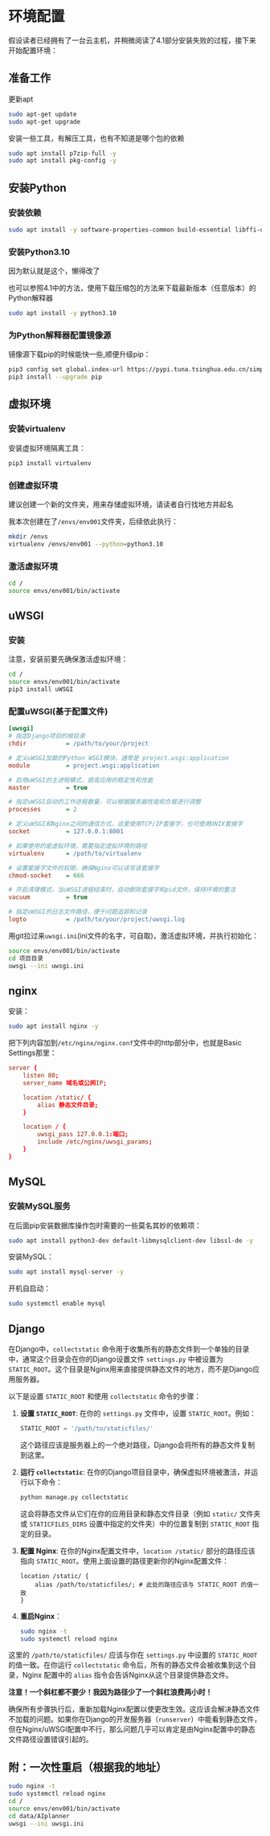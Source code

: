 # 环境配置

假设读者已经拥有了一台云主机，并稍微阅读了4.1部分安装失败的过程，接下来开始配置环境：

## 准备工作

更新apt

```bash
sudo apt-get update
sudo apt-get upgrade
```

安装一些工具，有解压工具，也有不知道是哪个包的依赖

```bash
sudo apt install p7zip-full -y
sudo apt install pkg-config -y
```

## 安装Python

### 安装依赖

```bash
sudo apt install -y software-properties-common build-essential libffi-dev libssl-dev zlib1g-dev libncurses5-dev libncursesw5-dev libreadline-dev libsqlite3-dev libgdbm-dev libdb5.3-dev libbz2-dev libexpat1-dev liblzma-dev libffi-dev libssl-dev
```

### 安装Python3.10

因为默认就是这个，懒得改了

也可以参照4.1中的方法，使用下载压缩包的方法来下载最新版本（任意版本）的Python解释器

```bash
sudo apt install -y python3.10
```

### 为Python解释器配置镜像源

镜像源下载pip的时候能快一些,顺便升级pip：

```bash
pip3 config set global.index-url https://pypi.tuna.tsinghua.edu.cn/simple
pip3 install --upgrade pip
```

## 虚拟环境

### 安装virtualenv

安装虚拟环境隔离工具：

```bash
pip3 install virtualenv
```

### 创建虚拟环境

建议创建一个新的文件夹，用来存储虚拟环境，请读者自行找地方并起名

我本次创建在了`/envs/env001`文件夹，后续依此执行：

```bash
mkdir /envs
virtualenv /envs/env001 --python=python3.10
```

### 激活虚拟环境

```bash
cd /
source envs/env001/bin/activate
```

## uWSGI

### 安装

注意，安装前要先确保激活虚拟环境：

```bash
cd /
source envs/env001/bin/activate
pip3 install uWSGI
```

### 配置uWSGI(基于配置文件)

```ini
[uwsgi]
# 指定Django项目的根目录
chdir           = /path/to/your/project

# 定义uWSGI加载的Python WSGI模块，通常是 project.wsgi:application
module          = project.wsgi:application

# 启用uWSGI的主进程模式，提高应用的稳定性和性能
master          = true

# 指定uWSGI启动的工作进程数量，可以根据服务器性能和负载进行调整
processes       = 2

# 定义uWSGI和Nginx之间的通信方式，这里使用TCP/IP套接字，也可使用UNIX套接字
socket          = 127.0.0.1:8001

# 如果使用的是虚拟环境，需要指定虚拟环境的路径
virtualenv      = /path/to/virtualenv

# 设置套接字文件的权限，确保Nginx可以读写该套接字
chmod-socket    = 666

# 开启清理模式，当uWSGI进程结束时，自动删除套接字和pid文件，保持环境的整洁
vacuum          = true

# 指定uWSGI的日志文件路径，便于问题追踪和记录
logto           = /path/to/your/project/uwsgi.log
```

用git拉过来`uwsgi.ini`(ini文件的名字，可自取)，激活虚拟环境，并执行初始化：

```bash
source envs/env001/bin/activate
cd 项目目录
uwsgi --ini uwsgi.ini
```

## nginx

安装：

```bash
sudo apt install nginx -y
```

把下列内容加到`/etc/nginx/nginx.conf`文件中的http部分中，也就是Basic Settings那里：

```conf
server {
    listen 80;
    server_name 域名或公网IP;

    location /static/ {
        alias 静态文件目录;
    }

    location / {
        uwsgi_pass 127.0.0.1:端口;
        include /etc/nginx/uwsgi_params;
    }
}
```

## MySQL

### 安装MySQL服务

在后面pip安装数据库操作包时需要的一些莫名其妙的依赖项：

```bash
sudo apt install python3-dev default-libmysqlclient-dev libssl-de -y
```

安装MySQL：

```bash
sudo apt install mysql-server -y
```

开机自启动：

```bash
sudo systemctl enable mysql
```

## Django

在Django中，`collectstatic` 命令用于收集所有的静态文件到一个单独的目录中，通常这个目录会在你的Django设置文件 `settings.py` 中被设置为 `STATIC_ROOT`。这个目录是Nginx用来直接提供静态文件的地方，而不是Django应用服务器。

以下是设置 `STATIC_ROOT` 和使用 `collectstatic` 命令的步骤：

1. **设置 `STATIC_ROOT`**:
   在你的 `settings.py` 文件中，设置 `STATIC_ROOT`。例如：

   ```python
   STATIC_ROOT = '/path/to/staticfiles/'
   ```

   这个路径应该是服务器上的一个绝对路径，Django会将所有的静态文件复制到这里。

2. **运行 `collectstatic`**:
   在你的Django项目目录中，确保虚拟环境被激活，并运行以下命令：

   ```bash
   python manage.py collectstatic
   ```

   这会将静态文件从它们在你的应用目录和静态文件目录（例如 `static/` 文件夹或 `STATICFILES_DIRS` 设置中指定的文件夹）中的位置复制到 `STATIC_ROOT` 指定的目录。

3. **配置 Nginx**:
   在你的Nginx配置文件中，`location /static/` 部分的路径应该指向 `STATIC_ROOT`。使用上面设置的路径更新你的Nginx配置文件：

   ```nginx
   location /static/ {
       alias /path/to/staticfiles/; # 此处的路径应该与 STATIC_ROOT 的值一致
   }
   ```

4. **重启Nginx**：

    ```bash
    sudo nginx -t
    sudo systemctl reload nginx
    ```

这里的 `/path/to/staticfiles/` 应该与你在 `settings.py` 中设置的 `STATIC_ROOT` 的值一致。在你运行 `collectstatic` 命令后，所有的静态文件会被收集到这个目录，Nginx 配置中的 `alias` 指令会告诉Nginx从这个目录提供静态文件。

**注意！一个斜杠都不要少！我因为路径少了一个斜杠浪费两小时！**

确保所有步骤执行后，重新加载Nginx配置以使更改生效。这应该会解决静态文件不加载的问题。如果你在Django的开发服务器（`runserver`）中能看到静态文件，但在Nginx/uWSGI配置中不行，那么问题几乎可以肯定是由Nginx配置中的静态文件路径设置错误引起的。

## 附：一次性重启（根据我的地址）

```bash
sudo nginx -t
sudo systemctl reload nginx
cd /
source envs/env001/bin/activate
cd data/AIplanner
uwsgi --ini uwsgi.ini
```
